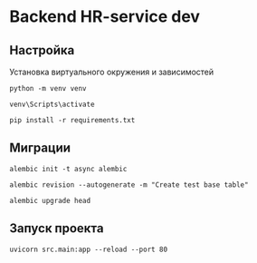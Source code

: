 # Backend HR-service dev

## Настройка
Установка виртуального окружения и зависимостей
```shell
python -m venv venv

venv\Scripts\activate

pip install -r requirements.txt
```

## Миграции
```shell
alembic init -t async alembic

alembic revision --autogenerate -m "Create test base table"  

alembic upgrade head
```

## Запуск проекта
```shell
uvicorn src.main:app --reload --port 80
```
